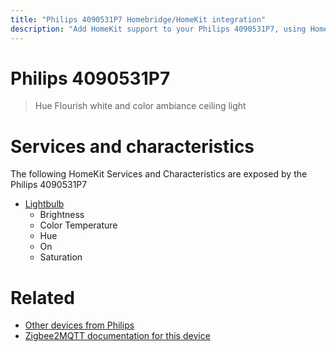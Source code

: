 ```yaml
---
title: "Philips 4090531P7 Homebridge/HomeKit integration"
description: "Add HomeKit support to your Philips 4090531P7, using Homebridge, Zigbee2MQTT and homebridge-z2m."
---
```

<!---
This file has been GENERATED using src/docgen/docgen.ts
DO NOT EDIT THIS FILE MANUALLY!
-->
# Philips 4090531P7
> Hue Flourish white and color ambiance ceiling light


# Services and characteristics
The following HomeKit Services and Characteristics are exposed by
the Philips 4090531P7

* [Lightbulb](../../light.md)
  * Brightness
  * Color Temperature
  * Hue
  * On
  * Saturation


# Related
* [Other devices from Philips](../index.md#philips)
* [Zigbee2MQTT documentation for this device](https://www.zigbee2mqtt.io/devices/4090531P7.html)
